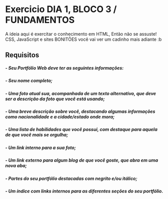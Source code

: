 # Exercicio DIA 1, BLOCO 3 / FUNDAMENTOS

A ídeia aqui é exercitar o conhecimento em HTML, Então não se assuste! CSS, JavaScript e sites BONITÕES você vai ver um cadinho mais adiante :b

 

## Requisitos
##### - Seu Portfólio Web deve ter as seguintes informações:
##### - Seu nome completo;
##### - Uma foto atual sua, acompanhada de um texto alternativo, que deve ser a descrição da foto que você está usando;
##### - Uma breve descrição sobre você, destacando algumas informações como nacionalidade e a cidade/estado onde mora;
##### - Uma lista de habilidades que você possui, com destaque para aquela de que você mais se orgulha;
##### - Um link interno para a sua foto;
##### - Um link externo para algum blog de que você goste, que abra em uma nova aba;
##### - Partes do seu portfólio destacadas com negrito e/ou itálico;
##### - Um índice com links internos para as diferentes seções do seu portfólio.
